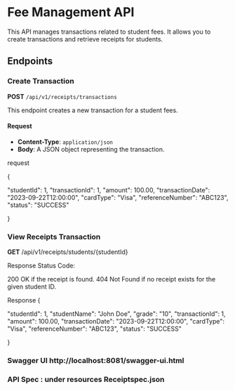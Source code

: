 # Fee Management API

This API manages transactions related to student fees. It allows you to create transactions and retrieve receipts for students.

## Endpoints

### Create Transaction

**POST** `/api/v1/receipts/transactions`

This endpoint creates a new transaction for a student fees.

#### Request

- **Content-Type**: `application/json`
- **Body**: A JSON object representing the transaction.

request

{

  "studentId": 1,
  "transactionId": 1,
  "amount": 100.00,
  "transactionDate": "2023-09-22T12:00:00",
  "cardType": "Visa",
  "referenceNumber": "ABC123",
  "status": "SUCCESS"

}


### View Receipts Transaction

**GET**  /api/v1/receipts/students/{studentId}

Response
Status Code:

200 OK if the receipt is found.
404 Not Found if no receipt exists for the given student ID.

Response
{

  "studentId": 1,
  "studentName": "John Doe",
  "grade": "10",
  "transactionId": 1,
  "amount": 100.00,
  "transactionDate": "2023-09-22T12:00:00",
  "cardType": "Visa",
  "referenceNumber": "ABC123",
  "status": "SUCCESS"

}

### Swagger UI http://localhost:8081/swagger-ui.html
  
 ### API Spec : under resources Receiptspec.json
